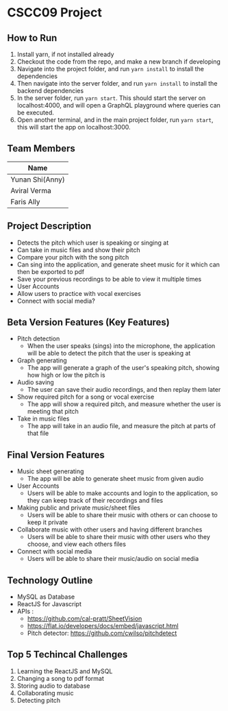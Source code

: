 # CSCC09 Project

## How to Run
1. Install yarn, if not installed already
2. Checkout the code from the repo, and make a new branch if developing
3. Navigate into the project folder, and run `yarn install` to install the dependencies
4. Then navigate into the server folder, and run `yarn install` to install the backend dependencies
5. In the server folder, run `yarn start`. This should start the server on localhost:4000, and will open a GraphQL playground where queries can be executed.
6. Open another terminal, and in the main project folder, run `yarn start`, this will start the app on localhost:3000.

## Team Members

| Name | 
| ------ |
| Yunan Shi(Anny) | 
| Aviral Verma | 
| Faris Ally | 

## Project Description
-  Detects the pitch which user is speaking or singing at  
-  Can take in music files and show their pitch  
-  Compare your pitch with the song pitch  
-  Can sing into the application, and generate sheet music for it which can then be exported to pdf  
-  Save your previous recordings to be able to view it multiple times  
-  User Accounts  
-  Allow users to practice with vocal exercises  
-  Connect with social media?  

## Beta Version Features (Key Features)
-  Pitch detection
    - When the user speaks (sings) into the microphone, the application will be able to detect the pitch that the user is           speaking at
-  Graph generating
    - The app will generate a graph of the user's speaking pitch, showing how high or low the pitch is
-  Audio saving
    - The user can save their audio recordings, and then replay them later
-  Show required pitch for a song or vocal exercise
    - The app will show a required pitch, and measure whether the user is meeting that pitch
-  Take in music files
    - The app will take in an audio file, and measure the pitch at parts of that file

## Final Version Features
-  Music sheet generating
    - The app will be able to generate sheet music from given audio
-  User Accounts
    - Users will be able to make accounts and login to the application, so they can keep track of their recordings and files
-  Making public and private music/sheet files
    - Users will be able to share their music with others or can choose to keep it private
-  Collaborate music with other users and having different branches
    - Users will be able to share their music with other users who they choose, and view each others files
-  Connect with social media
    - Users will be able to share their music/audio on social media

## Technology Outline
-  MySQL as Database  
-  ReactJS for Javascript  
-  APIs :  
    -   https://github.com/cal-pratt/SheetVision  
    -   https://flat.io/developers/docs/embed/javascript.html  
    -   Pitch detector: https://github.com/cwilso/pitchdetect  

## Top 5 Techincal Challenges 
1.  Learning the ReactJS and MySQL  
2.  Changing a song to pdf format  
3.  Storing audio to database  
4.  Collaborating music   
5.  Detecting pitch  
